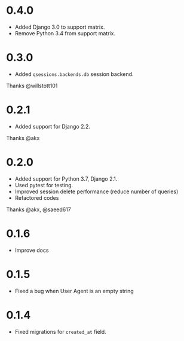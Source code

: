 # 0.4.0

- Added Django 3.0 to support matrix.
- Remove Python 3.4 from support matrix.

# 0.3.0

- Added `qsessions.backends.db` session backend.

Thanks @willstott101

# 0.2.1

- Added support for Django 2.2.

Thanks @akx

# 0.2.0

- Added support for Python 3.7, Django 2.1.
- Used pytest for testing.
- Improved session delete performance (reduce number of queries)
- Refactored codes

Thanks @akx, @saeed617

# 0.1.6

- Improve docs

# 0.1.5

- Fixed a bug when User Agent is an empty string

# 0.1.4

- Fixed migrations for `created_at` field.
